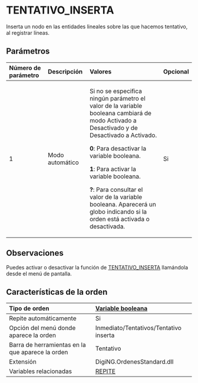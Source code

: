 # TENTATIVO\_INSERTA

Inserta un nodo en las entidades lineales sobre las que hacemos tentativo, al registrar líneas.

## Parámetros

<table>
  <thead>
    <tr>
      <th style="text-align:left">N&#xFA;mero de par&#xE1;metro</th>
      <th style="text-align:left">Descripci&#xF3;n</th>
      <th style="text-align:left">Valores</th>
      <th style="text-align:left">Opcional</th>
    </tr>
  </thead>
  <tbody>
    <tr>
      <td style="text-align:left">1</td>
      <td style="text-align:left">Modo autom&#xE1;tico</td>
      <td style="text-align:left">
        <p>Si no se especifica ning&#xFA;n par&#xE1;metro el valor de la variable
          booleana cambiar&#xE1; de modo Activado a Desactivado y de Desactivado
          a Activado.</p>
        <p><b>0</b>: Para desactivar la variable booleana.</p>
        <p><b>1</b>: Para activar la variable booleana.</p>
        <p><b>?</b>: Para consultar el valor de la variable booleana. Aparecer&#xE1;
          un globo indicando si la orden est&#xE1; activada o desactivada.</p>
      </td>
      <td style="text-align:left">Si</td>
    </tr>
  </tbody>
</table>

## Observaciones

Puedes activar o desactivar la función de [TENTATIVO\_INSERTA](TENTATIVO_INSERTA.html) llamándola desde el menú de pantalla.

## Características de la orden

| Tipo de orden | [Variable booleana]() |
| :--- | :--- |
| Repite automáticamente | Si |
| Opción del menú donde aparece la orden | Inmediato/Tentativos/Tentativo inserta |
| Barra de herramientas en la que aparece la orden | Tentativo |
| Extensión | DigiNG.OrdenesStandard.dll |
| Variables relacionadas | [REPITE](REPITE.html) |

